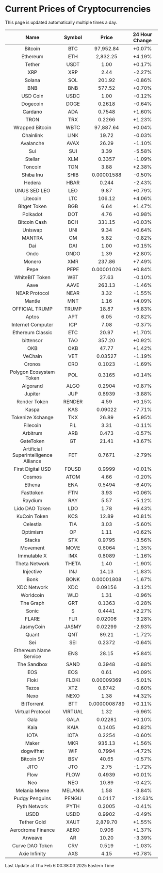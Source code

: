 # Current Prices of Cryptocurrencies
This page is updated automatically multiple times a day.

| Name | Symbol | Price | 24 Hour Change |
| :---: |:---:| :---: | :---: |
| Bitcoin | BTC | 97,952.84 | +0.07% |
| Ethereum | ETH | 2,832.25 | +4.19% |
| Tether | USDT | 1.00 | +0.17% |
| XRP | XRP | 2.44 | -2.27% |
| Solana | SOL | 201.92 | -0.86% |
| BNB | BNB | 577.52 | +0.70% |
| USD Coin | USDC | 1.00 | -0.12% |
| Dogecoin | DOGE | 0.2618 | -0.64% |
| Cardano | ADA | 0.7548 | +1.60% |
| TRON | TRX | 0.2266 | +1.23% |
| Wrapped Bitcoin | WBTC | 97,887.64 | +0.04% |
| Chainlink | LINK | 19.72 | -0.03% |
| Avalanche | AVAX | 26.29 | -1.10% |
| Sui | SUI | 3.39 | -5.58% |
| Stellar | XLM | 0.3357 | -1.09% |
| Toncoin | TON | 3.88 | +2.38% |
| Shiba Inu | SHIB | 0.00001588 | -0.50% |
| Hedera | HBAR | 0.244 | -2.43% |
| UNUS SED LEO | LEO | 9.87 | +0.79% |
| Litecoin | LTC | 106.12 | +4.06% |
| Bitget Token | BGB | 6.64 | +1.47% |
| Polkadot | DOT | 4.76 | +0.98% |
| Bitcoin Cash | BCH | 331.15 | +0.03% |
| Uniswap | UNI | 9.34 | +0.64% |
| MANTRA | OM | 5.82 | -0.82% |
| Dai | DAI | 1.00 | +0.15% |
| Ondo | ONDO | 1.39 | +2.80% |
| Monero | XMR | 237.86 | +7.49% |
| Pepe | PEPE | 0.00001026 | +0.84% |
| WhiteBIT Token | WBT | 27.63 | -0.10% |
| Aave | AAVE | 263.13 | -1.46% |
| NEAR Protocol | NEAR | 3.32 | -1.55% |
| Mantle | MNT | 1.16 | +4.09% |
| OFFICIAL TRUMP | TRUMP | 18.87 | +5.83% |
| Aptos | APT | 6.05 | -0.82% |
| Internet Computer | ICP | 7.08 | -0.37% |
| Ethereum Classic | ETC | 20.97 | +1.70% |
| bittensor | TAO | 357.20 | +0.92% |
| OKB | OKB | 47.77 | +1.42% |
| VeChain | VET | 0.03527 | -1.19% |
| Cronos | CRO | 0.1023 | -1.69% |
| Polygon Ecosystem Token | POL | 0.3165 | +0.14% |
| Algorand | ALGO | 0.2904 | +0.87% |
| Jupiter | JUP | 0.8939 | -3.88% |
| Render Token | RENDER | 4.59 | +0.15% |
| Kaspa | KAS | 0.09022 | -7.71% |
| Tokenize Xchange | TKX | 26.89 | +5.95% |
| Filecoin | FIL | 3.31 | -0.11% |
| Arbitrum | ARB | 0.473 | -0.57% |
| GateToken | GT | 21.41 | +3.67% |
| Artificial Superintelligence Alliance | FET | 0.7671 | -2.79% |
| First Digital USD | FDUSD | 0.9999 | +0.01% |
| Cosmos | ATOM | 4.66 | -0.20% |
| Ethena | ENA | 0.5494 | -6.40% |
| Fasttoken | FTN | 3.93 | +0.06% |
| Raydium | RAY | 5.57 | -5.12% |
| Lido DAO Token | LDO | 1.78 | +6.43% |
| KuCoin Token | KCS | 12.89 | +0.81% |
| Celestia | TIA | 3.03 | -5.60% |
| Optimism | OP | 1.11 | +0.62% |
| Stacks | STX | 0.9795 | -3.56% |
| Movement | MOVE | 0.6064 | -1.35% |
| Immutable X | IMX | 0.8089 | -1.16% |
| Theta Network | THETA | 1.40 | -1.90% |
| Injective | INJ | 14.13 | -1.83% |
| Bonk | BONK | 0.00001808 | -1.67% |
| XDC Network | XDC | 0.09156 | -3.12% |
| Worldcoin | WLD | 1.31 | -0.96% |
| The Graph | GRT | 0.1363 | -0.28% |
| Sonic | S | 0.4441 | +2.27% |
| FLARE | FLR | 0.02006 | -3.28% |
| JasmyCoin | JASMY | 0.02299 | -2.93% |
| Quant | QNT | 89.21 | -1.72% |
| Sei | SEI | 0.2372 | -0.64% |
| Ethereum Name Service | ENS | 28.15 | +5.84% |
| The Sandbox | SAND | 0.3948 | -0.88% |
| EOS | EOS | 0.61 | +0.09% |
| Floki | FLOKI | 0.00009369 | -5.01% |
| Tezos | XTZ | 0.8742 | -0.60% |
| Nexo | NEXO | 1.38 | +4.32% |
| BitTorrent | BTT | 0.0000008789 | +0.11% |
| Virtual Protocol | VIRTUAL | 1.32 | -6.96% |
| Gala | GALA | 0.02281 | +0.10% |
| Kaia | KAIA | 0.1405 | +0.82% |
| IOTA | IOTA | 0.2254 | -0.60% |
| Maker | MKR | 935.13 | +1.56% |
| dogwifhat | WIF | 0.7994 | -4.72% |
| Bitcoin SV | BSV | 40.65 | -0.57% |
| JITO | JTO | 2.75 | -1.72% |
| Flow | FLOW | 0.4939 | +0.01% |
| Neo | NEO | 10.89 | -0.42% |
| Melania Meme | MELANIA | 1.58 | -3.84% |
| Pudgy Penguins | PENGU | 0.0117 | -12.63% |
| Pyth Network | PYTH | 0.2005 | -0.41% |
| USDD | USDD | 0.9902 | -0.49% |
| Tether Gold | XAUT | 2,879.70 | +1.55% |
| Aerodrome Finance | AERO | 0.906 | +1.37% |
| Arweave | AR | 10.20 | -3.39% |
| Curve DAO Token | CRV | 0.519 | -1.03% |
| Axie Infinity | AXS | 4.15 | +0.78% |

Last Update at Thu Feb  6 00:38:03 2025 Eastern Time